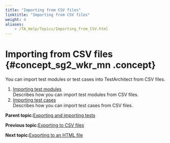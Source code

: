 ```yaml
--- 
title: "Importing from CSV files"
linktitle: "Importing from CSV files"
weight: 4
aliases: 
    - /TA_Help/Topics/Importing_from_CSV.html
---
```

# Importing from CSV files {#concept_sg2_wkr_mn .concept}

You can import test modules or test cases into TestArchitect from CSV files.

1.  [Importing test modules](../../TA_Help/Topics/Importing_from_CSV_test_modules.html)  
Describes how you can import test modules from CSV files.
2.  [Importing test cases](../../TA_Help/Topics/Importing_from_CSV_test_cases.html)  
Describes how you can import test cases from CSV files.

**Parent topic:**[Exporting and importing tests](../../TA_Help/Topics/Project_items_exporting_importing.html)

**Previous topic:**[Exporting to CSV files](../../TA_Help/Topics/Exporing_to_CSV.html)

**Next topic:**[Exporting to an HTML file](../../TA_Help/Topics/Test_module_exporting_to_html.html)

